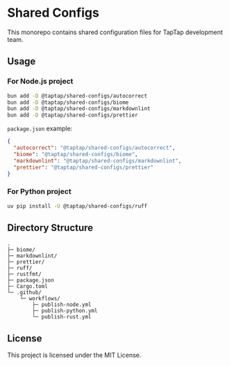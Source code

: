 # Shared Configs

This monorepo contains shared configuration files for TapTap development team.

## Usage

### For Node.js project

```bash
bun add -D @taptap/shared-configs/autocorrect
bun add -D @taptap/shared-configs/biome
bun add -D @taptap/shared-configs/markdownlint
bun add -D @taptap/shared-configs/prettier
```

`package.json` example:

```json
{
  "autocorrect": "@taptap/shared-configs/autocorrect",
  "biome": "@taptap/shared-configs/biome",
  "markdownlint": "@taptap/shared-configs/markdownlint",
  "prettier": "@taptap/shared-configs/prettier"
}
```

### For Python project

```bash
uv pip install -U @taptap/shared-configs/ruff
```

## Directory Structure

```text
.
├─ biome/
├─ markdownlint/
├─ prettier/
├─ ruff/
├─ rustfmt/
├─ package.json
├─ Cargo.toml
└─ .github/
    └─ workflows/
        ├─ publish-node.yml
        ├─ publish-python.yml
        └─ publish-rust.yml
```

## License

This project is licensed under the MIT License.
